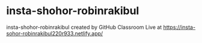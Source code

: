 # insta-shohor-robinrakibul
insta-shohor-robinrakibul created by GitHub Classroom
Live at https://insta-sohor-robinrakibul220r933.netlify.app/

